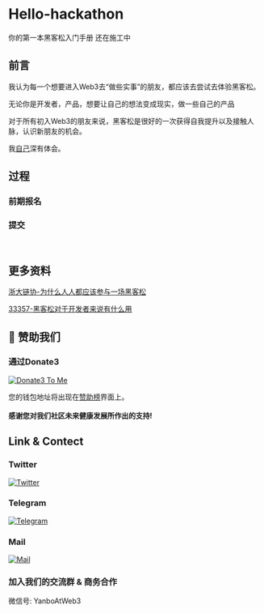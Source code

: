 # Hello-hackathon
你的第一本黑客松入门手册 还在施工中


## 前言

我认为每一个想要进入Web3去“做些实事”的朋友，都应该去尝试去体验黑客松。

无论你是开发者，产品，想要让自己的想法变成现实，做一些自己的产品

对于所有初入Web3的朋友来说，黑客松是很好的一次获得自我提升以及接触人脉，认识新朋友的机会。

我[自己](http://github.com/yanboishere)深有体会。

## 过程

### 前期报名 

### 提交







<br>





## 更多资料

[浙大链协-为什么人人都应该参与一场黑客松](https://x.com/zjubca/status/1705159500884590701)

[33357-黑客松对于开发者来说有什么用](https://github.com/33357/smartcontract-apps/blob/main/Meeting/Hackathon.md)




## 💐 赞助我们 
### 通过Donate3


<a href="https://www.donate3.xyz/donateTo?cid=bafkreif5ecvwp7vanir2geib43nws7zvaac46rvlryzwwm47knutcv6xee" target="_blank"><img src="https://www.donate3.xyz/Donate3ToMe.svg" alt="Donate3 To Me"></a>

您的钱包地址将出现在[赞助榜](https://github.com/Web3-Club/Sponsor)界面上。<br>  
**感谢您对我们社区未来健康发展所作出的支持!**

## Link & Contect

### Twitter
[![Twitter](https://img.shields.io/badge/@Web3Club-1DA1F2?style=for-the-badge&logo=twitter&logoColor=white)](https://twitter.com/Web3ClubCN)



### Telegram
[![Telegram](https://img.shields.io/badge/@Web3Club-2CA5E0?style=for-the-badge&logo=telegram&logoColor=white)](https://t.me/Web3ClubCN)

### Mail
[![Mail](https://img.shields.io/badge/web3clubCN@outlook.com-0078D4?style=for-the-badge&logo=microsoft-outlook&logoColor=white)](mailto:web3clubCN@outlook.com)


### 加入我们的交流群 & 商务合作
微信号: YanboAtWeb3
